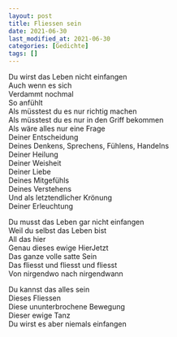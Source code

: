 ```yaml
---
layout: post
title: Fliessen sein
date: 2021-06-30
last_modified_at: 2021-06-30
categories: [Gedichte]
tags: []
---
```


Du wirst das Leben nicht einfangen  
Auch wenn es sich  
Verdammt nochmal  
So anfühlt  
Als müsstest du es nur richtig machen  
Als müsstest du es nur in den Griff bekommen  
Als wäre alles nur eine Frage  
Deiner Entscheidung  
Deines Denkens, Sprechens, Fühlens, Handelns  
Deiner Heilung  
Deiner Weisheit  
Deiner Liebe  
Deines Mitgefühls  
Deines Verstehens  
Und als letztendlicher Krönung  
Deiner Erleuchtung

Du musst das Leben gar nicht einfangen  
Weil du selbst das Leben bist  
All das hier  
Genau dieses ewige HierJetzt     
Das ganze volle satte Sein  
Das fliesst und fliesst und fliesst  
Von nirgendwo nach nirgendwann

Du kannst das alles sein  
Dieses Fliessen  
Diese ununterbrochene Bewegung  
Dieser ewige Tanz  
Du wirst es aber niemals einfangen
